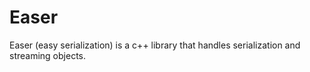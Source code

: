 # Easer
Easer (easy serialization) is a c++ library that handles serialization and streaming objects.
